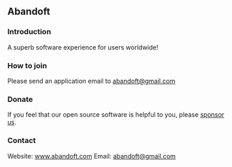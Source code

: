## Abandoft  

### Introduction
A superb software experience for users worldwide!

### How to join
Please send an application email to abandoft@gmail.com

### Donate
If you feel that our open source software is helpful to you, please [sponsor us](https://paypal.me/abandoft).  

### Contact
Website: www.abandoft.com
Email: abandoft@gmail.com
